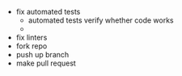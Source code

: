 * fix automated tests
    * automated tests verify whether code works
    * 
* fix linters
* fork repo
* push up branch
* make pull request